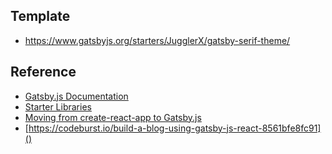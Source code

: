 

## Template

* https://www.gatsbyjs.org/starters/JugglerX/gatsby-serif-theme/

## Reference

* [Gatsby.js Documentation](https://www.gatsbyjs.org/)
* [Starter Libraries](https://www.gatsbyjs.org/starters/?)
* [Moving from create-react-app to Gatsby.js](https://khaledgarbaya.net/articles/moving-from-create-react-app-to-gatsby-js)
* [https://codeburst.io/build-a-blog-using-gatsby-js-react-8561bfe8fc91]()